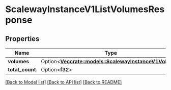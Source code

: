 # ScalewayInstanceV1ListVolumesResponse

## Properties

Name | Type | Description | Notes
------------ | ------------- | ------------- | -------------
**volumes** | Option<[**Vec<crate::models::ScalewayInstanceV1Volume>**](scaleway.instance.v1.Volume.md)> |  | [optional]
**total_count** | Option<**f32**> |  | [optional]

[[Back to Model list]](../README.md#documentation-for-models) [[Back to API list]](../README.md#documentation-for-api-endpoints) [[Back to README]](../README.md)


